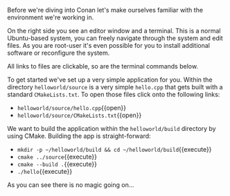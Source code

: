 Before we're diving into Conan let's make ourselves familiar with the environment we're working in.

On the right side you see an editor window and a terminal. This is a normal Ubuntu-based system, you can freely navigate through the system and edit files. As you are root-user it's even possible for you to install additional software or reconfigure the system.

All links to files are clickable, so are the terminal commands below.

To get started we've set up a very simple application for you.
Within the directory `helloworld/source` is a very simple `hello.cpp` that gets built with a standard `CMakeLists.txt`. To open those files click onto the following links:
* `helloworld/source/hello.cpp`{{open}}
* `helloworld/source/CMakeLists.txt`{{open}}

We want to build the application within the `helloworld/build` directory by using CMake. Building the app is straight-forward:
* `mkdir -p ~/helloworld/build && cd ~/helloworld/build`{{execute}}
* `cmake ../source`{{execute}}
* `cmake --build .`{{execute}}
* `./hello`{{execute}}

As you can see there is no magic going on...
